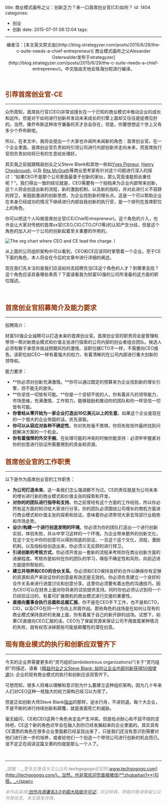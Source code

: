title: 商业模式画布之父：创新乏力？来一口首席创业官(CE)如何？
id: 1404
categories:
  - 创业
  - 创新
date: 2015-07-01 08:12:04
tags:
---
<header>
<div class="meta"><span class="author">编者注：[本文英文原文由](http://blog.strategyzer.com/posts/2015/6/29/the-c-suite-needs-a-chief-entrepreneur)</span><span class="author">[ 商业模式画布之父Alexander Osterwalder发布于strategyzer](http://blog.strategyzer.com/posts/2015/6/29/the-c-suite-needs-a-chief-entrepreneur)。中文版由天地会珠海分舵进行编译。</span></div>
</header>
<div class="meta"></div>

## <span style="color: #993300;">引荐首席创业官-CE</span>

* * *

众所周知，首席执行官(CEO)非常说擅长在一个已知的商业模式中推动企业的成长和运作。但是对于如何进行创新并发动未来成长的引擎上面却又往往是捉襟见肘的。当然，像乔布斯这种攻守兼备的天才总会存在，但是，你要想想这个世上又有多少个乔布斯呢。
<div id="yui_3_17_2_1_1435666559204_286" class="body entry-content">
<div id="item-5590dad7e4b004f41ba922a3" class="sqs-layout sqs-grid-12 columns-12" data-layout-label="Post Body" data-type="item" data-updated-on="1435557893896">
<div id="yui_3_17_2_1_1435666559204_285" class="row sqs-row">
<div id="yui_3_17_2_1_1435666559204_284" class="col sqs-col-12 span-12">
<div id="block-4507ad942095edc79e78" class="sqs-block html-block sqs-block-html" data-block-type="2">
<div id="yui_3_17_2_1_1435666559204_720" class="sqs-block-content">

所以，在本文中，我将会提出一个大家也许闻所未闻新的角色：首席创业官。在一个企业里面，首席创业官负责如何引领公司进行内部创新并走向未来，而首席执行官则负责如何将已有的生意给处理好。

其实我之前就跟精益创业之父Steve Blank和其他一些如[Yves Pigneur](https://twitter.com/ypigneur), [Henry Chesbrough](https://twitter.com/HenryChesbrough), 以及 [Rita McGrath](https://twitter.com/rgmcgrath)等商业思考家有针对这个问题进行深入的探讨：“如果CEO不是那个公司里面最善于创新的家伙，那么究竟谁能担此重任呢？“。我们得出一致的结论就是，CEO需要有一个拍档来为企业内部带来创新，这个人将会创造出新的流程，新的激励机制，以及新的指标，并对此进行义不容辞的捍卫，来鼓励激进的创新思想，为企业找到新的增长点。这是一个可以帮助企业在本身已经成功的情况下继续进行内部自我创新的执行官，是一个排列在首席职位上的角色。

你可以把这个人叫做首席创业官(CE/ChiefEntrepreneur)。这个角色的介入，也许会让大家对传统的首席xx官(CEO,CIO,CTO,CFO等)的认知产生分歧，但是这个角色的加入对一个公司的创新起着至关重要的作用的。

![The org chart where CEO and CE lead the charge. I](http://static1.squarespace.com/static/51913f1ce4b07b22f5332872/t/559146f5e4b03ab3a9aab1ff/1435584259741/Chief_Entrpreneur_Org_Chart?format=1500w)

从上面的公司组织架构中可以看到，CEO和CE应该同时掌管着一个企业。至于CE下面的角色，本人将会在今后的文章中进行详细的阐述。

现在我们先关注的是我们应该如何去招聘充当CE这个角色的人才？到哪里去找？这个角色应该具备哪些素质？下面请看我为财富50强的公司所准备的这方面的职位描述。

&nbsp;

</div>
</div>
<div id="block-yui_3_17_2_3_1435558134398_10462" class="sqs-block html-block sqs-block-html" data-block-type="2">
<div class="sqs-block-content">

## <span style="color: #993300;">**首席创业官招募简介及能力要求**</span>

* * *

招聘简介：

</div>
<div class="sqs-block-content">

财富50强企业诚聘可以打造未来的首席创业官。首席创业官的职责将会是管理和带领一帮对新商业模式和价值主张进行探索的公司内部的创业者组合团队。候选人必须有敢于承受并挑战预期风险的激情。该职位跟CTO不一样，不需要向CEO报告。该职位如CEO一样有着强大的权力，有着清晰的在公司内部进行重大创新的领导权。

能力要求：

*   **你必须对创新充满激情。**你可以通过既定的预算来为企业找到新的增长引擎，但不能无的放矢。
*   **你坚信一切皆有可能。**你是一个坚韧不拔的人，你有着非凡的领导能力，市场思维，充满激情，工作努力，能够鼓励和推动你的团队和你一样坚信一切皆有可能。
*   **你曾经从零开始为一家企业打造出10亿美元以上的生意**。如果这个企业是现在的一个很大的企业帝国的话，优先录取。
*   **你可以从容应对各种不确定性**。你对失败毫不畏惧，你将失败视作最终找到问题解决方案的一个机会。
*   **你有着强悍的外交手腕**。在处理可能的冲突的时候你能坚持：必须牢牢握紧对你的创意进行验证所需要用到的资金和资源。
&nbsp;

## <span style="color: #993300;">**首席创业官的工作职责**</span>

* * *

以下是作为首席创业官的工作职责：

*   **为公司打造未来**。这一条我们怎么强调都不为过。CE的责任就是为公司未来的增长进行新的商业模式和价值主张的探索和开发。
*   **对你的的团队进行指导和支持**。你之前曾经有这个方面的工作经验，所以你必然有这方面的知识给大家进行分享。你的团队必须围绕公司增长的商机方面进行商业模式和价值主张的探索和验证。意味着你必须带领大家去驾驭行业趋势和市场走势。
*   **设计/构建一个进行创造发明的环境**。你必须为你的团队打造出一个进行创新实验，体验失败，并从中学习这样的一个环境。为企业带来额外的创新文化，在这个文化中你的创意可以得到彻底的验证。一旦这个这个文化，流程，激励机制，以及指标给创造出来，你必须义无反顾的进行捍卫。
*   **引进创新的考核方式**。你必须开发出一套新的流程来考核你在商业创新方面的进展程度。考核你是如何在你的团队的学习，降低不确定性和风险，向前迈进方面提供帮助的。
*   **建立并培养和CEO的合伙关系**。你必须和CEO保持良好的合作以确保你有足够的资源和资产来验证你的创意是有效还是无效的。你必须负责建立一个良好的合作关系来进行进度讨论和创意分享。这里你必须要有着出色的沟通技巧，因为CEO可以在财务上面对你将来的试验提供支持。同时你也必须认识到将一个已经验证过的，有着可扩展商机的商业模式进行交接的重要性。
*   **直接向董事会执行总裁和总裁汇报**。你不是在CEO手下工作，也不是和CTO，CIO，以及CFO在同一个方向上并肩作战。那些角色的战场是在如何让现有的商业模式保持良好的发展上面，你有着属于自己的新开辟的战场。试想下，如果CE直接向CEO汇报的话，CEO为了保留资源来保证公司不用直面某种情况的失败，就有权否决掉那些可能是颠覆性的潜在创意。
&nbsp;

## **<span style="color: #993300;">现有商业模式的执行和创新应双管齐下</span>**

* * *

今天的企业界需要更多的“灵巧组织(ambidextrous organizations)“(关于“灵巧组织”的描述，请看《[精益创业之父Steve Blank: 如何让企业内部创新获得50倍增速](http://techgogogo.com/2015/06/%e7%b2%be%e7%9b%8a%e5%88%9b%e4%b8%9a%e4%b9%8b%e7%88%b6steve-blank-%e5%a6%82%e4%bd%95%e8%ae%a9%e4%bc%81%e4%b8%9a%e5%86%85%e9%83%a8%e5%88%9b%e6%96%b0%e8%8e%b7%e5%be%9750%e5%80%8d%e5%a2%9e%e9%80%9f/)》): 企业的现有商业模式的执行和创新应该双管齐下。

可想而知，很多人将难以理解和意识到为什么要建立这种组织架构，因为几十年来人们对CEO这种一枝独大的权力架构已经习以为常了。

但是正如创新大师Steve Blank[指出](http://steveblank.com/2012/12/03/the-future-of-corporate-innovation-and-entrepreneurship/)的那样，逆水行舟，不进则退。每个大企业，不是不断的进行持续创新和颠覆，就是直面死亡的威胁。

毫无疑问，CE和CEO这两个角色肯定会产生冲突。但是给点耐心和不屈不挠的坚持吧，CE这个新的角色迟早会在融入到你已经发展起来的企业里面的。其实具有CE潜质的角色在很多企业里面都已经呈现出来了，只是我们还没有意识到需要对他们进行进一步的培养，或者给他们一个创造一个带领公司进行创新的机会而已。说不定正在阅读这篇文章的你就是那么一个人了。

</div>
</div>
</div>
</div>
</div>
</div>
&nbsp;

* * *

<span style="color: #999999;">_提醒：__更多文章请关注公众号:**techgogogo**或官网[www.techgogogo.com](http://techgogogo.com/)。当然，也非常欢迎您直接微信(**zhubaitian1**)勾搭。_</span>

<span style="color: #999999;">_本作品采用[[创作共用署名3.0中国大陆版许可证](http://creativecommons.org/licenses/by/3.0/cn/)], 欢迎转载，转载时敬请保留公众号等信息。本文首发虎嗅。_</span>